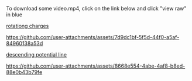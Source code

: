To download some video.mp4, click on the link below and click "view raw" in blue

[rotationg charges](https://github.com/physerikc/computational-physics-II/blob/main/videos%20list2/rotating%20charges.mp4)

https://github.com/user-attachments/assets/7d9dc1bf-5f5d-44f0-a5af-84960138a53d


[descending potential line]()

https://github.com/user-attachments/assets/8668e554-4abe-4af8-b8ed-88e0b43b79fe









